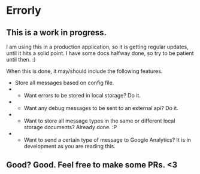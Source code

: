 # Errorly
## This is a work in progress. 
I am using this in a production application, so it is getting regular updates, until it hits a solid point. I have some docs halfway done, so try to be patient until then. :) 

When this is done, it may/should include the following features. 

- Store all messages based on config file. 
- - Want errors to be stored in local storage? Do it. 
- - Want any debug messages to be sent to an external api? Do it. 
- - Want to store all message types in the same or different local storage documents? Already done. :P 
- - Want to send a certain type of message to Google Analytics? It is in development as you are reading this. 

## Good? Good. Feel free to make some PRs. <3
